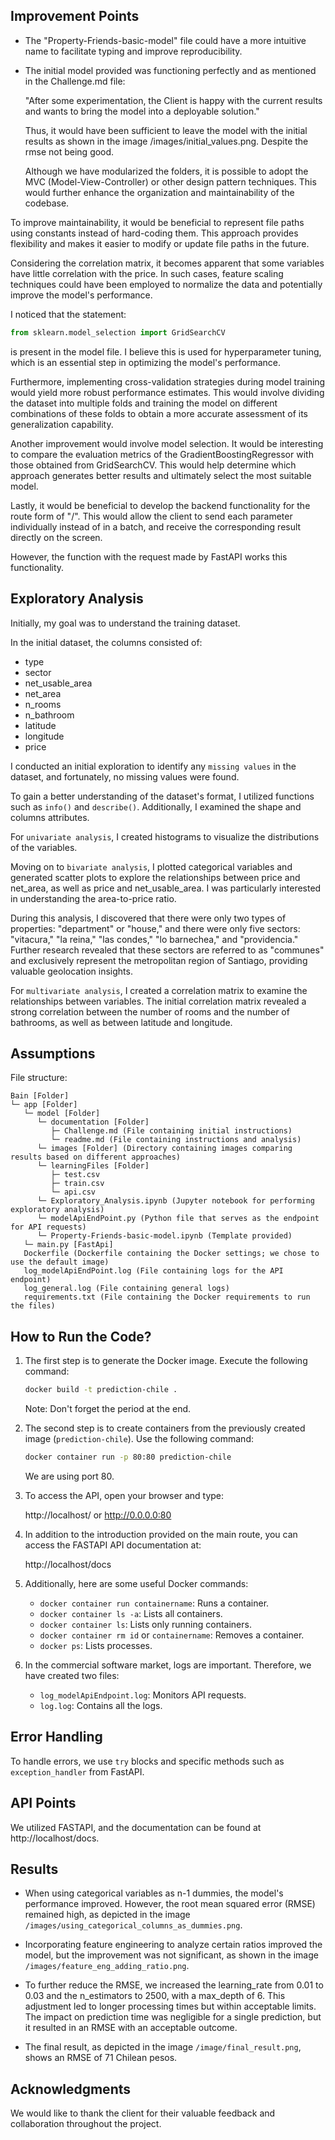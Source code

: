 ## Improvement Points

- The "Property-Friends-basic-model" file could have a more intuitive name to facilitate typing and improve reproducibility.

- The initial model provided was functioning perfectly and as mentioned in the Challenge.md file:

  "After some experimentation, the Client is happy with the current results and wants to bring the model into a deployable solution."

  Thus, it would have been sufficient to leave the model with the initial results as shown in the image /images/initial_values.png.
  Despite the rmse not being good.

  Although we have modularized the folders, it is possible to adopt the MVC (Model-View-Controller) or other design pattern techniques. This would further enhance the organization and maintainability of the codebase.

To improve maintainability, it would be beneficial to represent file paths using constants instead of hard-coding them. This approach provides flexibility and makes it easier to modify or update file paths in the future.

Considering the correlation matrix, it becomes apparent that some variables have little correlation with the price. In such cases, feature scaling techniques could have been employed to normalize the data and potentially improve the model's performance.

I noticed that the statement:

```python
from sklearn.model_selection import GridSearchCV
```

is present in the model file. I believe this is used for hyperparameter tuning, which is an essential step in optimizing the model's performance.

Furthermore, implementing cross-validation strategies during model training would yield more robust performance estimates. This would involve dividing the dataset into multiple folds and training the model on different combinations of these folds to obtain a more accurate assessment of its generalization capability.

Another improvement would involve model selection. It would be interesting to compare the evaluation metrics of the GradientBoostingRegressor with those obtained from GridSearchCV. This would help determine which approach generates better results and ultimately select the most suitable model.

Lastly, it would be beneficial to develop the backend functionality for the route form of "/". This would allow the client to send each parameter individually instead of in a batch, and receive the corresponding result directly on the screen.

However, the function with the request made by FastAPI works this functionality.

## Exploratory Analysis

Initially, my goal was to understand the training dataset.

In the initial dataset, the columns consisted of:

- type
- sector
- net_usable_area
- net_area
- n_rooms
- n_bathroom
- latitude
- longitude
- price

I conducted an initial exploration to identify any `missing values` in the dataset, and fortunately, no missing values were found.

To gain a better understanding of the dataset's format, I utilized functions such as `info()` and `describe()`. Additionally, I examined the shape and columns attributes.

For `univariate analysis`, I created histograms to visualize the distributions of the variables.

Moving on to `bivariate analysis`, I plotted categorical variables and generated scatter plots to explore the relationships between price and net_area, as well as price and net_usable_area. I was particularly interested in understanding the area-to-price ratio.

During this analysis, I discovered that there were only two types of properties: "department" or "house," and there were only five sectors: "vitacura," "la reina," "las condes," "lo barnechea," and "providencia." Further research revealed that these sectors are referred to as "communes" and exclusively represent the metropolitan region of Santiago, providing valuable geolocation insights.

For `multivariate analysis`, I created a correlation matrix to examine the relationships between variables. The initial correlation matrix revealed a strong correlation between the number of rooms and the number of bathrooms, as well as between latitude and longitude.

## Assumptions

File structure:

```plaintext
Bain [Folder]
└─ app [Folder]
   └─ model [Folder]
      └─ documentation [Folder]
         ├─ Challenge.md (File containing initial instructions)
         └─ readme.md (File containing instructions and analysis)
      └─ images [Folder] (Directory containing images comparing results based on different approaches)
      └─ learningFiles [Folder]
         ├─ test.csv
         ├─ train.csv
         └─ api.csv
      └─ Exploratory_Analysis.ipynb (Jupyter notebook for performing exploratory analysis)
      └─ modelApiEndPoint.py (Python file that serves as the endpoint for API requests)
      └─ Property-Friends-basic-model.ipynb (Template provided)
   └─ main.py [FastApi]
   Dockerfile (Dockerfile containing the Docker settings; we chose to use the default image)
   log_modelApiEndPoint.log (File containing logs for the API endpoint)
   log_general.log (File containing general logs)
   requirements.txt (File containing the Docker requirements to run the files)
```

## How to Run the Code?

1. The first step is to generate the Docker image. Execute the following command:

   ```bash
   docker build -t prediction-chile .
   ```

   Note: Don't forget the period at the end.

2. The second step is to create containers from the previously created image (`prediction-chile`). Use the following command:

   ```bash
   docker container run -p 80:80 prediction-chile
   ```

   We are using port 80.

3. To access the API, open your browser and type:

   http://localhost/ or http://0.0.0.0:80

4. In addition to the introduction provided on the main route, you can access the FASTAPI API documentation at:

   http://localhost/docs

5. Additionally, here are some useful Docker commands:
   - `docker container run containername`: Runs a container.
   - `docker container ls -a`: Lists all containers.
   - `docker container ls`: Lists only running containers.
   - `docker container rm id` or `containername`: Removes a container.
   - `docker ps`: Lists processes.

6. In the commercial software market, logs are important. Therefore, we have created two files:
   - `log_modelApiEndpoint.log`: Monitors API requests.
   - `log.log`: Contains all the logs.

## Error Handling

To handle errors, we use `try` blocks and specific methods such as `exception_handler` from FastAPI.

## API Points

We utilized FASTAPI, and the documentation can be found at http://localhost/docs.

## Results

- When using categorical variables as n-1 dummies, the model's performance improved. However, the root mean squared error (RMSE) remained high, as depicted in the image `/images/using_categorical_columns_as_dummies.png`.

- Incorporating feature engineering to analyze certain ratios improved the model, but the improvement was not significant, as shown in the image `/images/feature_eng_adding_ratio.png`.

- To further reduce the RMSE, we increased the learning_rate from 0.01 to 0.03 and the n_estimators to 2500, with a max_depth of 6. This adjustment led to longer processing times but within acceptable limits. The impact on prediction time was negligible for a single prediction, but it resulted in an RMSE with an acceptable outcome.

- The final result, as depicted in the image `/image/final_result.png`, shows an RMSE of 71 Chilean pesos.

## Acknowledgments

We would like to thank the client for their valuable feedback and collaboration throughout the project.
